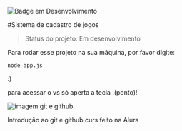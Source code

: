 ![Badge em Desenvolvimento](https://img.shields.io/badge/status-em%20desenvolvimento-green)

#Sistema de cadastro de jogos


> Status do projeto: Em desenvolvimento 

Para rodar esse projeto na sua máquina, por favor digite:

```
node app.js
```
:)

para acessar o vs só aperta a tecla .(ponto)!

![imagem git e github](https://www.ratamero.com/blog/assets/git-and-github-logos.png)

Introdução ao git e github curs feito na Alura

